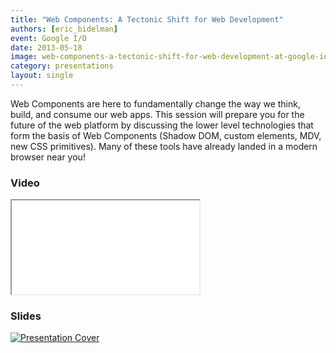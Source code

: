 ```yaml
---
title: "Web Components: A Tectonic Shift for Web Development"
authors: [eric_bidelman]
event: Google I/O
date: 2013-05-18
image: web-components-a-tectonic-shift-for-web-development-at-google-io.jpg
category: presentations
layout: single
---
```


Web Components are here to fundamentally change the way we think, build, and
consume our web apps. This session will prepare you for the future of the web
platform by discussing the lower level technologies that form the basis of Web
Components (Shadow DOM, custom elements, MDV, new CSS primitives). Many of these
tools have already landed in a modern browser near you!

<!-- Excerpt -->

### Video

<div class="iframe-wrap">
    <iframe src="//www.youtube.com/embed/fqULJBBEVQE" itemprop="video"></iframe>
</div>

### Slides

<a href="http://html5-demos.appspot.com/static/webcomponents-bdconf/index.html">
    <img src="../../img/stories/web-components-a-tectonic-shift-for-web-development-at-google-io-cover.jpg" alt="Presentation Cover">
</a>
